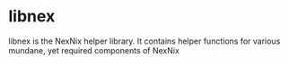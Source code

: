 # libnex
libnex is the NexNix helper library. It contains helper functions for various mundane, yet required components of NexNix
